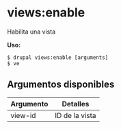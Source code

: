 # views:enable
Habilita una vista

**Uso:**
```
$ drupal views:enable [arguments] 
$ ve  
```

## Argumentos disponibles
Argumento | Detalles
---------|-------------
view-id | ID de la vista
